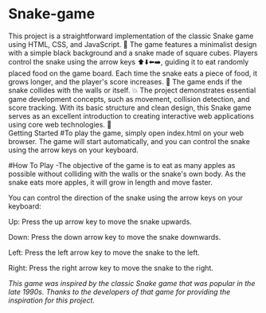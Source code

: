 # Snake-game

This project is a straightforward implementation of the classic Snake game using HTML, CSS, and JavaScript. 🐍 The game features a minimalist design with a simple black background and a snake made of square cubes. Players control the snake using the arrow keys ⬆️⬇️⬅️➡️, guiding it to eat randomly placed food on the game board. Each time the snake eats a piece of food, it grows longer, and the player's score increases. 🍎 The game ends if the snake collides with the walls or itself. 💥 The project demonstrates essential game development concepts, such as movement, collision detection, and score tracking. With its basic structure and clean design, this Snake game serves as an excellent introduction to creating interactive web applications using core web technologies. 🚀
<br>
Getting Started
#To play the game, simply open index.html on your web browser. The game will start automatically, and you can control the snake using the arrow keys on your keyboard.

#How To Play
-The objective of the game is to eat as many apples as possible without colliding with the walls or the snake's own body. As the snake eats more apples, it will grow in length and move faster.

You can control the direction of the snake using the arrow keys on your keyboard:

Up: Press the up arrow key to move the snake upwards.

Down: Press the down arrow key to move the snake downwards.

Left: Press the left arrow key to move the snake to the left.

Right: Press the right arrow key to move the snake to the right.

*This game was inspired by the classic Snake game that was popular in the late 1990s. Thanks to the developers of that game for providing the inspiration for this project.*
